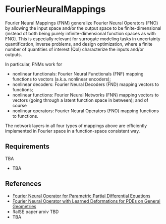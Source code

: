 # FourierNeuralMappings
Fourier Neural Mappings (FNM) generalize Fourier Neural Operators (FNO) by allowing the input space and/or the output space to be finite-dimensional (instead of both being purely infinite-dimensional function spaces as with FNO). This is especially relevant for surrogate modeling tasks in uncertainty quantification, inverse problems, and design optimization, where a finite number of quantities of interest (QoI) characterize the inputs and/or outputs.

In particular, FNMs work for
* nonlinear functionals: Fourier Neural Functionals (FNF) mapping functions to vectors (a.k.a. nonlinear encoders);
* nonlinear decoders: Fourier Neural Decoders (FND) mapping vectors to functions;
* nonlinear functions: Fourier Neural Networks (FNN) mapping vectors to vectors (going through a latent function space in between); and of course
* nonlinear operators: Fourier Neural Operators (FNO) mapping functions to functions.

The network layers in all four types of mappings above are efficiently implemented in Fourier space in a function-space consistent way.

## Requirements
TBA
* TBA

## References
- [Fourier Neural Operator for Parametric Partial Differential Equations](https://arxiv.org/abs/2010.08895)
- [Fourier Neural Operator with Learned Deformations for PDEs on General Geometries](https://arxiv.org/abs/2207.05209)
- RaISE paper arxiv TBD
- TBA
